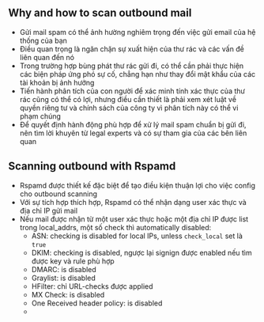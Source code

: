 ## Why and how to scan outbound mail
- Gửi mail spam có thể ảnh hường nghiêm trọng đến việc gửi email của hệ thống của bạn
- Điều quan trọng là ngăn chặn sự xuất hiện của thư rác và các vấn đề liên quan đến nó
- Trong trường hợp bùng phát thư rác gửi đi, có thể cần phải thực hiện các biện pháp ứng phó sự cố, chẳng hạn như thay đổi mật khẩu của các tài khoản bị ảnh hưởng
- Tiến hành phân tích của con người để xác minh tính xác thực của thư rác cũng có thể có lợi, nhưng điều cần thiết là phải xem xét luật về quyền riêng tư và chính sách của công ty vì phân tích này có thể vi phạm chúng
- Để quyết định hành động phù hợp để xử lý mail spam chuẩn bị gửi đi, nên tìm lời khuyên từ legal experts và có sự tham gia của các bên liên quan
## Scanning outbound with Rspamd
- Rspamd được thiết kế đặc biệt để tạo điều kiện thuận lợi cho việc config cho outbound scanning
- Với sự tích hợp thích hợp, Rspamd có thể nhận dạng user xác thực và địa chỉ IP gửi mail
- Nếu mail được nhận từ một user xác thực hoặc một địa chỉ IP được list trong local_addrs, một số check thì automatically disabled:
  - ASN: checking is disabled for local IPs, unless `check_local` set là `true`
  - DKIM: checking is disabled, ngược lại signign được enabled nếu tìm được key và rule phù hợp
  - DMARC: is disabled
  - Graylist: is disabled
  - HFilter: chỉ URL-checks được applied
  - MX Check: is disabled
  - One Received header policy: is disabled
  - 
